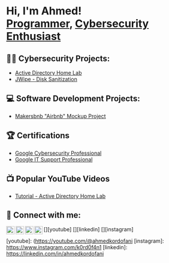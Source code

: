 <h1>Hi, I'm Ahmed! <br/><a href="https://github.com/ahmedkordofani">Programmer</a>, <a href="https://www.linkedin.com/in/ahmedkordofani/">Cybersecurity Enthusiast</a></h1>

<h2>👨‍💻 Cybersecurity Projects:</h2>

- [Active Directory Home Lab](https://github.com/ahmedkordofani/ActiveDirectoryLab)
- [JWipe - Disk Sanitization](https://github.com/ahmedkordofani/jwipe_powershell)

<h2>💻 Software Development Projects:</h2>

- [Makersbnb "Airbnb" Mockup Project](https://github.com/ahmedkordofani/airbnb_project)


<h2>🏆 Certifications</h2>

- [Google Cybersecurity Professional](https://www.coursera.org/account/accomplishments/specialization/certificate/P6ZVXN6N3TME)
- [Google IT Support Professional](https://www.coursera.org/account/accomplishments/specialization/certificate/GDUMMH44FF42)

<h2>📺 Popular YouTube Videos</h2>

- [Tutorial - Active Directory Home Lab](https://github.com/ahmedkordofani)


<h2> 🤳 Connect with me:</h2>

[<img align="left" alt="JoshMadakor | YouTube" width="22px" src="https://cdn.jsdelivr.net/npm/simple-icons@v3/icons/youtube.svg" />][youtube]
[<img align="left" alt="JoshMadakor | Twitter" width="22px" src="https://cdn.jsdelivr.net/npm/simple-icons@v3/icons/twitter.svg" />][twitter]
[<img align="left" alt="JoshMadakor | LinkedIn" width="22px" src="https://cdn.jsdelivr.net/npm/simple-icons@v3/icons/linkedin.svg" />][linkedin]
[<img align="left" alt="JoshMadakor | Instagram" width="22px" src="https://cdn.jsdelivr.net/npm/simple-icons@v3/icons/instagram.svg" />][instagram]

[twitter]: https://twitter.com/k0rd0f4n1
[youtube]: (https://youtube.com/@ahmedkordofani
[instagram]: https://www.instagram.com/k0rd0f4n1
[linkedin]: https://linkedin.com/in/ahmedkordofani

<!--
**joshmadakor1/joshmadakor1** is a ✨ _special_ ✨ repository because its `README.md` (this file) appears on your GitHub profile.

Here are some ideas to get you started:

- 🔭 I’m currently working on ...
- 🌱 I’m currently learning ...
- 👯 I’m looking to collaborate on ...
- 🤔 I’m looking for help with ...
- 💬 Ask me about ...
- 📫 How to reach me: ...
- 😄 Pronouns: ...
- ⚡ Fun fact: ...
-->
